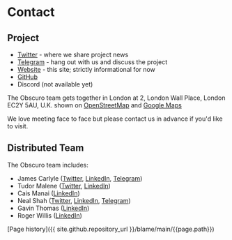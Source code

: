 ---
---
# Contact

## Project
* [Twitter](https://twitter.com/obscuronet) - where we share project news
* [Telegram](https://t.me/obscuronet) - hang out with us and discuss the project
* [Website](https://obscu.ro) - this site; strictly informational for now
* [GitHub](https://github.com/corda/obscuro.github.io)
* Discord (not available yet)

The Obscuro team gets together in London at 2, London Wall Place, London EC2Y 5AU, U.K. shown on [OpenStreetMap](https://osm.org/go/euu4uwJ2k?way=516268543) and [Google Maps](https://goo.gl/maps/ttexhfyjnqMTPsq16)

We love meeting face to face but please contact us in advance if you'd like to visit.

##  Distributed Team
The Obscuro team includes:
* James Carlyle ([Twitter](https://twitter.com/jwgcarlyle), [LinkedIn](https://www.linkedin.com/in/jamescarlyle/), [Telegram](https://t.me/jamescarlyle))
* Tudor Malene ([Twitter](https://twitter.com/TudorMalene), [LinkedIn](https://www.linkedin.com/in/tudormalene/))
* Cais Manai ([LinkedIn](https://www.linkedin.com/in/caismanai/))
* Neal Shah ([Twitter](https://twitter.com/NealShah66), [LinkedIn](https://www.linkedin.com/in/shahneal/), [Telegram](https://t.me/ns3020))
* Gavin Thomas ([LinkedIn](https://www.linkedin.com/in/gavthomas/))
* Roger Willis ([LinkedIn](https://www.linkedin.com/in/roger-willis/))

[Page history]({{ site.github.repository_url }}/blame/main/{{page.path}})